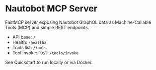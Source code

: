 # Nautobot MCP Server

FastMCP server exposing Nautobot GraphQL data as Machine-Callable Tools (MCP) and simple REST endpoints.

- API base: `/`
- Health: `/healthz`
- Tools list: `/tools`
- Tool invoke: `POST /tools/invoke`

See Quickstart to run locally or via Docker.
